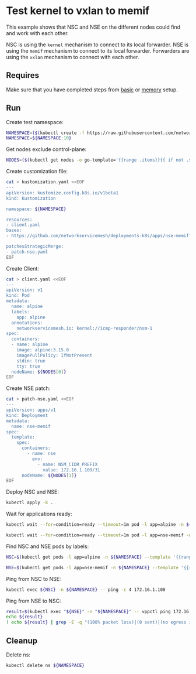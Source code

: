# Test kernel to vxlan to memif

This example shows that NSC and NSE on the different nodes could find and work with each other.

NSC is using the `kernel` mechanism to connect to its local forwarder.
NSE is using the `memif` mechanism to connect to its local forwarder.
Forwarders are using the `vxlan` mechanism to connect with each other.

## Requires

Make sure that you have completed steps from [basic](../../basic) or [memory](../../memory) setup.

## Run

Create test namespace:
```bash
NAMESPACE=($(kubectl create -f https://raw.githubusercontent.com/networkservicemesh/deployments-k8s/24bcf8b111efc904555e8cf7d425341d75af4198/examples/use-cases/namespace.yaml)[0])
NAMESPACE=${NAMESPACE:10}
```

Get nodes exclude control-plane:
```bash
NODES=($(kubectl get nodes -o go-template='{{range .items}}{{ if not .spec.taints  }}{{index .metadata.labels "kubernetes.io/hostname"}} {{end}}{{end}}'))
```

Create customization file:
```bash
cat > kustomization.yaml <<EOF
---
apiVersion: kustomize.config.k8s.io/v1beta1
kind: Kustomization

namespace: ${NAMESPACE}

resources: 
- client.yaml
bases:
- https://github.com/networkservicemesh/deployments-k8s/apps/nse-memif?ref=24bcf8b111efc904555e8cf7d425341d75af4198

patchesStrategicMerge:
- patch-nse.yaml
EOF
```

Create Client:
```bash
cat > client.yaml <<EOF
---
apiVersion: v1
kind: Pod
metadata:
  name: alpine
  labels:
    app: alpine    
  annotations:
    networkservicemesh.io: kernel://icmp-responder/nsm-1
spec:
  containers:
  - name: alpine
    image: alpine:3.15.0
    imagePullPolicy: IfNotPresent
    stdin: true
    tty: true
  nodeName: ${NODES[0]}
EOF
```

Create NSE patch:
```bash
cat > patch-nse.yaml <<EOF
---
apiVersion: apps/v1
kind: Deployment
metadata:
  name: nse-memif
spec:
  template:
    spec:
      containers:
        - name: nse
          env:
            - name: NSM_CIDR_PREFIX
              value: 172.16.1.100/31
      nodeName: ${NODES[1]}
EOF
```

Deploy NSC and NSE:
```bash
kubectl apply -k .
```

Wait for applications ready:
```bash
kubectl wait --for=condition=ready --timeout=1m pod -l app=alpine -n ${NAMESPACE}
```
```bash
kubectl wait --for=condition=ready --timeout=1m pod -l app=nse-memif -n ${NAMESPACE}
```

Find NSC and NSE pods by labels:
```bash
NSC=$(kubectl get pods -l app=alpine -n ${NAMESPACE} --template '{{range .items}}{{.metadata.name}}{{"\n"}}{{end}}')
```
```bash
NSE=$(kubectl get pods -l app=nse-memif -n ${NAMESPACE} --template '{{range .items}}{{.metadata.name}}{{"\n"}}{{end}}')
```

Ping from NSC to NSE:
```bash
kubectl exec ${NSC} -n ${NAMESPACE} -- ping -c 4 172.16.1.100
```

Ping from NSE to NSC:
```bash
result=$(kubectl exec "${NSE}" -n "${NAMESPACE}" -- vppctl ping 172.16.1.101 repeat 4)
echo ${result}
! echo ${result} | grep -E -q "(100% packet loss)|(0 sent)|(no egress interface)"
```

## Cleanup

Delete ns:
```bash
kubectl delete ns ${NAMESPACE}
```
